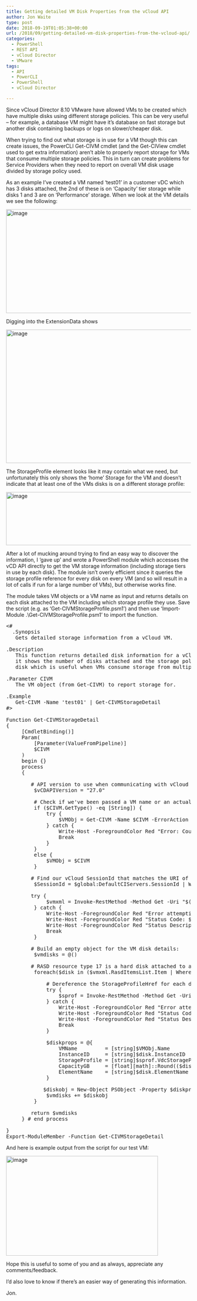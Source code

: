 ```yaml
---
title: Getting detailed VM Disk Properties from the vCloud API
author: Jon Waite
type: post
date: 2018-09-19T01:05:38+00:00
url: /2018/09/getting-detailed-vm-disk-properties-from-the-vcloud-api/
categories:
  - PowerShell
  - REST API
  - vCloud Director
  - VMware
tags:
  - API
  - PowerCLI
  - PowerShell
  - vCloud Director

---
```

Since vCloud Director 8.10 VMware have allowed VMs to be created which have multiple disks using different storage policies. This can be very useful – for example, a database VM might have it’s database on fast storage but another disk containing backups or logs on slower/cheaper disk.

When trying to find out what storage is in use for a VM though this can create issues, the PowerCLI Get-CIVM cmdlet (and the Get-CIView cmdlet used to get extra information) aren’t able to properly report storage for VMs that consume multiple storage policies. This in turn can create problems for Service Providers when they need to report on overall VM disk usage divided by storage policy used.

As an example I’ve created a VM named ‘test01’ in a customer vDC which has 3 disks attached, the 2nd of these is on ‘Capacity’ tier storage while disks 1 and 3 are on ‘Performance’ storage. When we look at the VM details we see the following:

[<img loading="lazy" decoding="async" style="display: inline; background-image: none;" title="image" src="https://kiwicloud.ninja/wp-content/uploads/2018/09/image_thumb.png" alt="image" width="952" height="283" border="0" />][1]

Digging into the ExtensionData shows

[<img loading="lazy" decoding="async" style="display: inline; background-image: none;" title="image" src="https://kiwicloud.ninja/wp-content/uploads/2018/09/image_thumb-1.png" alt="image" width="765" height="364" border="0" />][2]

The StorageProfile element looks like it may contain what we need, but unfortunately this only shows the ‘home’ Storage for the VM and doesn’t indicate that at least one of the VMs disks is on a different storage profile:

[<img loading="lazy" decoding="async" style="display: inline; background-image: none;" title="image" src="https://kiwicloud.ninja/wp-content/uploads/2018/09/image_thumb-2.png" alt="image" width="786" height="145" border="0" />][3]

After a lot of mucking around trying to find an easy way to discover the information, I ‘gave up’ and wrote a PowerShell module which accesses the vCD API directly to get the VM storage information (including storage tiers in use by each disk). The module isn’t overly efficient since it queries the storage profile reference for every disk on every VM (and so will result in a lot of calls if run for a large number of VMs), but otherwise works fine.

The module takes VM objects or a VM name as input and returns details on each disk attached to the VM including which storage profile they use. Save the script (e.g. as ‘Get-CIVMStorageProfile.psm1’) and then use ‘Import-Module .\Get-CIVMStorageProfile.psm1’ to import the function.

<pre class="lang:ps decode:true"><#
  .Synopsis
   Gets detailed storage information from a vCloud VM.

.Description
   This function returns detailed disk information for a vCloud VM. Specifically
   it shows the number of disks attached and the storage policy assigned to each
   disk which is useful when VMs consume storage from multiple policies.

.Parameter CIVM
   The VM object (from Get-CIVM) to report storage for.

.Example
   Get-CIVM -Name 'test01' | Get-CIVMStorageDetail
#>

Function Get-CIVMStorageDetail
{
     [CmdletBinding()]
     Param(
         [Parameter(ValueFromPipeline)]
         $CIVM
     )
     begin {}
     process
     {

        # API version to use when communicating with vCloud Director - API 27.0 is vCloud Director 8.20:
         $vCDAPIVersion = "27.0"
                 
         # Check if we've been passed a VM name or an actual VM object and handle appropriately
         if ($CIVM.GetType() -eq [String]) {
             try {
                 $VMObj = Get-CIVM -Name $CIVM -ErrorAction Stop
             } catch {
                 Write-Host -ForegroundColor Red "Error: Could not find a VM with the name $CIVM."
                 Break
             }
         }
         else {
             $VMObj = $CIVM
         }

        # Find our vCloud SessionId that matches the URI of the VM object:
         $SessionId = $global:DefaultCIServers.SessionId | Where-Object { $VMObj.href -match $_.ServiceUri }

        try {
             $vmxml = Invoke-RestMethod -Method Get -Uri "$($VMObj.href)/virtualHardwareSection/disks" -Headers @{'x-vcloud-authorization'=$SessionId; 'Accept'="application/*+xml;version=$($vCDAPIVersion)"} -ErrorAction Stop
         } catch {
             Write-Host -ForegroundColor Red "Error attempting to get VM details from API:"
             Write-Host -ForegroundColor Red "Status Code: $($_.Exception.Response.StatusCode.value__)"
             Write-Host -ForegroundColor Red "Status Description: $($_.Exception.Response.StatusDescription)"
             Break
         }

        # Build an empty object for the VM disk details:
         $vmdisks = @()

        # RASD resource type 17 is a hard disk attached to a VM:
         foreach($disk in ($vmxml.RasdItemsList.Item | Where-Object -Property ResourceType -eq 17)) {
             
             # Dereference the StorageProfileHref for each disk to get the Storage Profile Name:
             try {
                 $sprof = Invoke-RestMethod -Method Get -Uri "$($disk.HostResource.storageProfileHref)" -Headers @{'x-vcloud-authorization'=$SessionId; 'Accept'="application/*+xml;version=$($vCDAPIVersion)"} -ErrorAction Stop
             } catch {
                 Write-Host -ForegroundColor Red "Error attempting to get Storage Profile Name:"
                 Write-Host -ForegroundColor Red "Status Code: $($_.Exception.Response.StatusCode.value__)"
                 Write-Host -ForegroundColor Red "Status Description: $($_.Exception.Response.StatusDescription)"
                 Break
             }
             
             $diskprops = @{
                 VMName         = [string]$VMObj.Name
                 InstanceID     = [string]$disk.InstanceID
                 StorageProfile = [string]$sprof.VdcStorageProfile.Name
                 CapacityGB     = [float][math]::Round(($disk.VirtualQuantity / 1024 / 1024 / 1024),3)
                 ElementName    = [string]$disk.ElementName
             }

            $diskobj = New-Object PSObject -Property $diskprops
             $vmdisks += $diskobj
         }

        return $vmdisks
     } # end process

}
Export-ModuleMember -Function Get-CIVMStorageDetail</pre>

And here is example output from the script for our test VM:

[<img loading="lazy" decoding="async" style="display: inline; background-image: none;" title="image" src="https://kiwicloud.ninja/wp-content/uploads/2018/09/image_thumb-3.png" alt="image" width="414" height="272" border="0" />][4]

Hope this is useful to some of you and as always, appreciate any comments/feedback.

I’d also love to know if there’s an easier way of generating this information.

Jon.

 [1]: https://kiwicloud.ninja/wp-content/uploads/2018/09/image.png
 [2]: https://kiwicloud.ninja/wp-content/uploads/2018/09/image-1.png
 [3]: https://kiwicloud.ninja/wp-content/uploads/2018/09/image-2.png
 [4]: https://kiwicloud.ninja/wp-content/uploads/2018/09/image-3.png